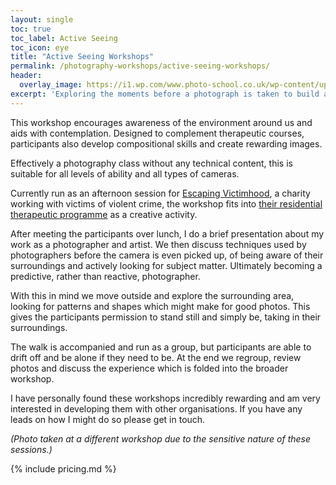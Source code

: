 ```yaml
---
layout: single
toc: true
toc_label: Active Seeing
toc_icon: eye
title: "Active Seeing Workshops"
permalink: /photography-workshops/active-seeing-workshops/
header:
  overlay_image: https://i1.wp.com/www.photo-school.co.uk/wp-content/uploads/sites/13/2014/03/Photo-School-shooting-the-pub-tiles-1080x675.jpg
excerpt: 'Exploring the moments before a photograph is taken to build awareness of the world and our place in it.'
---
```


This workshop encourages awareness of the environment around us and aids with contemplation. Designed to complement therapeutic courses, participants also develop compositional skills and create rewarding images.

Effectively a photography class without any technical content, this is suitable for all levels of ability and all types of cameras.

Currently run as an afternoon session for [Escaping Victimhood](http://www.escapingvictimhood.com/), a charity working with victims of violent crime, the workshop fits into [their residential therapeutic programme](http://www.escapingvictimhood.com/programmes/) as a creative activity.

After meeting the participants over lunch, I do a brief presentation about my work as a photographer and artist. We then discuss techniques used by photographers before the camera is even picked up, of being aware of their surroundings and actively looking for subject matter. Ultimately becoming a predictive, rather than reactive, photographer.

With this in mind we move outside and explore the surrounding area, looking for patterns and shapes which might make for good photos. This gives the participants permission to stand still and simply be, taking in their surroundings.

The walk is accompanied and run as a group, but participants are able to drift off and be alone if they need to be. At the end we regroup, review photos and discuss the experience which is folded into the broader workshop.

I have personally found these workshops incredibly rewarding and am very interested in developing them with other organisations. If you have any leads on how I might do so please get in touch.

*(Photo taken at a different workshop due to the sensitive nature of these sessions.)*

{% include pricing.md %}